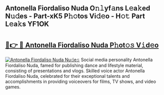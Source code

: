 ## Antonella Fiordaliso Nuda O𝚗𝚕yf𝚊ns L𝚎a𝚔ed N𝚞𝚍es - Part-xK5 P𝚑𝚘tos Vi𝚍𝚎o - H𝚘𝚝 Part L𝚎a𝚔s YF1OK

# <h2><a href="http://kf7qsp8.oniu.top/?m=Antonella+Fiordaliso+Nuda">🔗👉 🔴 Antonella Fiordaliso Nuda P𝚑ot𝚘𝚜 V𝚒d𝚎o</a></h2>

[![Antonella Fiordaliso Nuda Nu𝚍e𝚜](https://i.imgur.com/0qMVB7G.gif)](http://kf7qsp8.oniu.top/?m=Antonella+Fiordaliso+Nuda)
Social media personality Antonella Fiordaliso Nuda, famed for publishing dance and lifestyle material, consisting of presentations and vlogs. Skilled voice actor Antonella Fiordaliso Nuda, celebrated for their exceptional talents and accomplishments in providing voiceovers for films, TV shows, and video games.  
